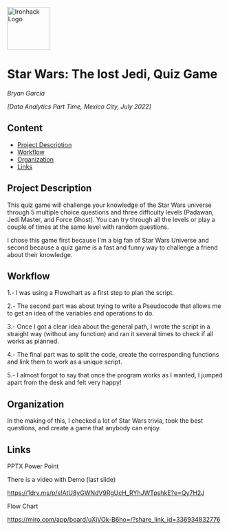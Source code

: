 <img src="https://bit.ly/2VnXWr2" alt="Ironhack Logo" width="100"/>

# Star Wars: The lost Jedi, Quiz Game
*Bryan García*

*[Data Analytics Part Time, Mexico City, July 2022]*

## Content
- [Project Description](#project-description)
- [Workflow](#workflow)
- [Organization](#organization)
- [Links](#links)

<a name="project-description"></a>

## Project Description

This quiz game will challenge your knowledge of the Star Wars universe through 5 multiple choice questions and three difficulty levels (Padawan, Jedi Master, and Force Ghost). You can try through all the levels or play a couple of times at the same level with random questions.

I chose this game first because I'm a big fan of Star Wars Universe and second because a quiz game is a fast and funny way to challenge a friend about their knowledge.

<a name="workflow"></a>

## Workflow

1.- I was using a Flowchart as a first step to plan the script.

2.- The second part was about trying to write a Pseudocode that allows me to get an idea of the variables and operations to do.

3.- Once I got a clear idea about the general path, I wrote the script in a straight way (without any function) and ran it several times to check if all works as planned. 

4.- The final part was to split the code, create the corresponding functions and link them to work as a unique script.

5.- I almost forgot to say that once the program works as I wanted, I jumped apart from the desk and felt very happy! 

<a name="organization"></a>

## Organization

In the making of this, I checked a lot of Star Wars trivia, took the best questions, and create a game that anybody can enjoy.

<a name="links"></a>

## Links

PPTX Power Point

There is a video with Demo (last slide)

https://1drv.ms/p/s!AtU8yGWNdV9RgUcH_RYhJWTpshkE?e=Qy7H2J

Flow Chart

https://miro.com/app/board/uXjVOk-B6ho=/?share_link_id=336934832776

 
